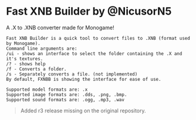 # Fast XNB Builder by @NicusorN5
 A .X to .XNB converter made for Monogame!

	Fast XNB Builder is a quick tool to convert files to .XNB (format used by Monogame).
	Command line arguments are:
	/ui - shows an interface to select the folder containing the .X and it's textures.
	/? - shows help
	/f - Converts a folder.
	/s - Separately converts a file. (not implemented)
	By default, FXNBB is showing the interface for ease of use.

	Supported model formats are: .x
	Supported image formats are: .dds, .png, .bmp.
	Supported sound formats are: .ogg, .mp3, .wav
	
> Added r3 release missing on the original repository.
